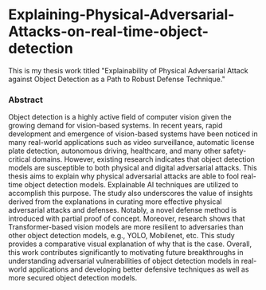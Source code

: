 # Explaining-Physical-Adversarial-Attacks-on-real-time-object-detection
This is my thesis work titled "Explainability of Physical Adversarial Attack against Object Detection as a Path to Robust Defense Technique."

### Abstract
Object detection is a highly active field of computer vision given the growing demand for vision-based systems. In recent years, rapid development and emergence of vision-based systems have been noticed in many real-world applications such as video surveillance, automatic license plate detection, autonomous driving, healthcare, and many other safety-critical domains. However, existing research indicates that object detection models are susceptible to both physical and digital adversarial attacks. This thesis aims to explain why physical adversarial attacks are able to fool real-time object detection models. Explainable AI techniques are utilized to accomplish this purpose. The study also underscores the value of insights derived from the explanations in curating more effective physical adversarial attacks and defenses. Notably, a novel defense method is introduced with partial proof of concept. Moreover, research shows that Transformer-based vision models are more resilient to adversaries than other object detection models, e.g., YOLO, Mobilenet, etc. This study provides a comparative visual explanation of why that is the case. Overall, this work contributes significantly to motivating future breakthroughs in understanding adversarial vulnerabilities of object detection models in real-world applications and developing better defensive techniques as well as more secured object detection models.

